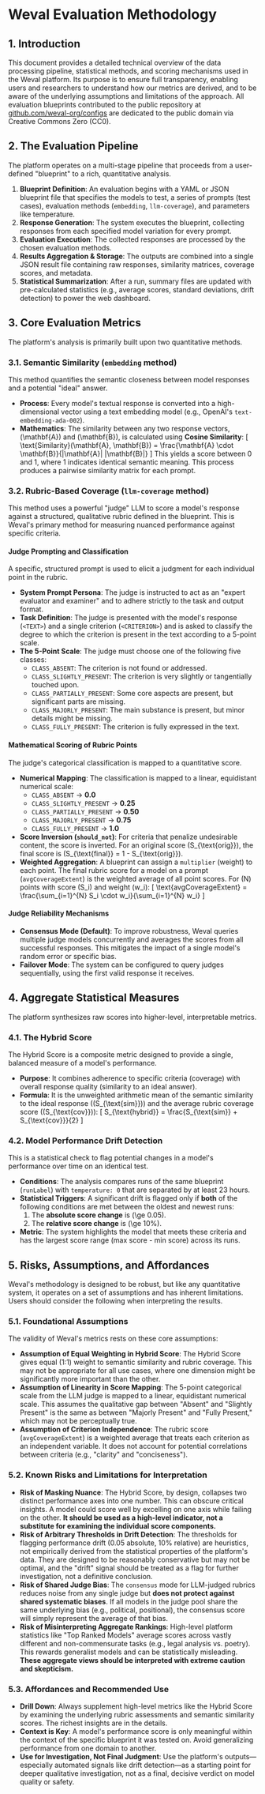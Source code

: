 # Weval Evaluation Methodology

## 1. Introduction

This document provides a detailed technical overview of the data processing pipeline, statistical methods, and scoring mechanisms used in the Weval platform. Its purpose is to ensure full transparency, enabling users and researchers to understand how our metrics are derived, and to be aware of the underlying assumptions and limitations of the approach. All evaluation blueprints contributed to the public repository at [github.com/weval-org/configs](https://github.com/weval-org/configs) are dedicated to the public domain via Creative Commons Zero (CC0).

## 2. The Evaluation Pipeline

The platform operates on a multi-stage pipeline that proceeds from a user-defined "blueprint" to a rich, quantitative analysis.

1.  **Blueprint Definition**: An evaluation begins with a YAML or JSON blueprint file that specifies the models to test, a series of prompts (test cases), evaluation methods (`embedding`, `llm-coverage`), and parameters like temperature.
2.  **Response Generation**: The system executes the blueprint, collecting responses from each specified model variation for every prompt.
3.  **Evaluation Execution**: The collected responses are processed by the chosen evaluation methods.
4.  **Results Aggregation & Storage**: The outputs are combined into a single JSON result file containing raw responses, similarity matrices, coverage scores, and metadata.
5.  **Statistical Summarization**: After a run, summary files are updated with pre-calculated statistics (e.g., average scores, standard deviations, drift detection) to power the web dashboard.

## 3. Core Evaluation Metrics

The platform's analysis is primarily built upon two quantitative methods.

### 3.1. Semantic Similarity (`embedding` method)

This method quantifies the semantic closeness between model responses and a potential "ideal" answer.

*   **Process**: Every model's textual response is converted into a high-dimensional vector using a text embedding model (e.g., OpenAI's `text-embedding-ada-002`).
*   **Mathematics**: The similarity between any two response vectors, \(\mathbf{A}\) and \(\mathbf{B}\), is calculated using **Cosine Similarity**:
    \[ \text{Similarity}(\mathbf{A}, \mathbf{B}) = \frac{\mathbf{A} \cdot \mathbf{B}}{\|\mathbf{A}\| \|\mathbf{B}\|} \]
    This yields a score between 0 and 1, where 1 indicates identical semantic meaning. This process produces a pairwise similarity matrix for each prompt.

### 3.2. Rubric-Based Coverage (`llm-coverage` method)

This method uses a powerful "judge" LLM to score a model's response against a structured, qualitative rubric defined in the blueprint. This is Weval's primary method for measuring nuanced performance against specific criteria.

#### Judge Prompting and Classification

A specific, structured prompt is used to elicit a judgment for each individual point in the rubric.

*   **System Prompt Persona**: The judge is instructed to act as an "expert evaluator and examiner" and to adhere strictly to the task and output format.
*   **Task Definition**: The judge is presented with the model's response (`<TEXT>`) and a single criterion (`<CRITERION>`) and is asked to classify the degree to which the criterion is present in the text according to a 5-point scale.
*   **The 5-Point Scale**: The judge must choose one of the following five classes:
    *   `CLASS_ABSENT`: The criterion is not found or addressed.
    *   `CLASS_SLIGHTLY_PRESENT`: The criterion is very slightly or tangentially touched upon.
    *   `CLASS_PARTIALLY_PRESENT`: Some core aspects are present, but significant parts are missing.
    *   `CLASS_MAJORLY_PRESENT`: The main substance is present, but minor details might be missing.
    *   `CLASS_FULLY_PRESENT`: The criterion is fully expressed in the text.

#### Mathematical Scoring of Rubric Points

The judge's categorical classification is mapped to a quantitative score.

*   **Numerical Mapping**: The classification is mapped to a linear, equidistant numerical scale:
    *   `CLASS_ABSENT` -> **0.0**
    *   `CLASS_SLIGHTLY_PRESENT` -> **0.25**
    *   `CLASS_PARTIALLY_PRESENT` -> **0.50**
    *   `CLASS_MAJORLY_PRESENT` -> **0.75**
    *   `CLASS_FULLY_PRESENT` -> **1.0**
*   **Score Inversion (`should_not`)**: For criteria that penalize undesirable content, the score is inverted. For an original score \(S_{\text{orig}}\), the final score is \(S_{\text{final}} = 1 - S_{\text{orig}}\).
*   **Weighted Aggregation**: A blueprint can assign a `multiplier` (weight) to each point. The final rubric score for a model on a prompt (`avgCoverageExtent`) is the weighted average of all point scores. For \(N\) points with score \(S_i\) and weight \(w_i\):
    \[ \text{avgCoverageExtent} = \frac{\sum_{i=1}^{N} S_i \cdot w_i}{\sum_{i=1}^{N} w_i} \]

#### Judge Reliability Mechanisms

*   **Consensus Mode (Default)**: To improve robustness, Weval queries multiple judge models concurrently and averages the scores from all successful responses. This mitigates the impact of a single model's random error or specific bias.
*   **Failover Mode**: The system can be configured to query judges sequentially, using the first valid response it receives.

## 4. Aggregate Statistical Measures

The platform synthesizes raw scores into higher-level, interpretable metrics.

### 4.1. The Hybrid Score

The Hybrid Score is a composite metric designed to provide a single, balanced measure of a model's performance.

*   **Purpose**: It combines adherence to specific criteria (coverage) with overall response quality (similarity to an ideal answer).
*   **Formula**: It is the unweighted arithmetic mean of the semantic similarity to the ideal response (\(S_{\text{sim}}\)) and the average rubric coverage score (\(S_{\text{cov}}\)):
    \[ S_{\text{hybrid}} = \frac{S_{\text{sim}} + S_{\text{cov}}}{2} \]

### 4.2. Model Performance Drift Detection

This is a statistical check to flag potential changes in a model's performance over time on an identical test.

*   **Conditions**: The analysis compares runs of the same blueprint (`runLabel`) with `temperature: 0` that are separated by at least 23 hours.
*   **Statistical Triggers**: A significant drift is flagged only if **both** of the following conditions are met between the oldest and newest runs:
    1.  The **absolute score change** is \(\ge 0.05\).
    2.  The **relative score change** is \(\ge 10\%\).
*   **Metric**: The system highlights the model that meets these criteria and has the largest score range (max score - min score) across its runs.

## 5. Risks, Assumptions, and Affordances

Weval's methodology is designed to be robust, but like any quantitative system, it operates on a set of assumptions and has inherent limitations. Users should consider the following when interpreting the results.

### 5.1. Foundational Assumptions

The validity of Weval's metrics rests on these core assumptions:

*   **Assumption of Equal Weighting in Hybrid Score**: The Hybrid Score gives equal (1:1) weight to semantic similarity and rubric coverage. This may not be appropriate for all use cases, where one dimension might be significantly more important than the other.
*   **Assumption of Linearity in Score Mapping**: The 5-point categorical scale from the LLM judge is mapped to a linear, equidistant numerical scale. This assumes the qualitative gap between "Absent" and "Slightly Present" is the same as between "Majorly Present" and "Fully Present," which may not be perceptually true.
*   **Assumption of Criterion Independence**: The rubric score (`avgCoverageExtent`) is a weighted average that treats each criterion as an independent variable. It does not account for potential correlations between criteria (e.g., "clarity" and "conciseness").

### 5.2. Known Risks and Limitations for Interpretation

*   **Risk of Masking Nuance**: The Hybrid Score, by design, collapses two distinct performance axes into one number. This can obscure critical insights. A model could score well by excelling on one axis while failing on the other. **It should be used as a high-level indicator, not a substitute for examining the individual score components.**
*   **Risk of Arbitrary Thresholds in Drift Detection**: The thresholds for flagging performance drift (0.05 absolute, 10% relative) are heuristics, not empirically derived from the statistical properties of the platform's data. They are designed to be reasonably conservative but may not be optimal, and the "drift" signal should be treated as a flag for further investigation, not a definitive conclusion.
*   **Risk of Shared Judge Bias**: The `consensus` mode for LLM-judged rubrics reduces noise from any single judge but **does not protect against shared systematic biases**. If all models in the judge pool share the same underlying bias (e.g., political, positional), the consensus score will simply represent the average of that bias.
*   **Risk of Misinterpreting Aggregate Rankings**: High-level platform statistics like "Top Ranked Models" average scores across vastly different and non-commensurate tasks (e.g., legal analysis vs. poetry). This rewards generalist models and can be statistically misleading. **These aggregate views should be interpreted with extreme caution and skepticism.**

### 5.3. Affordances and Recommended Use

*   **Drill Down**: Always supplement high-level metrics like the Hybrid Score by examining the underlying rubric assessments and semantic similarity scores. The richest insights are in the details.
*   **Context is Key**: A model's performance score is only meaningful within the context of the specific blueprint it was tested on. Avoid generalizing performance from one domain to another.
*   **Use for Investigation, Not Final Judgment**: Use the platform's outputs—especially automated signals like drift detection—as a starting point for deeper qualitative investigation, not as a final, decisive verdict on model quality or safety. 